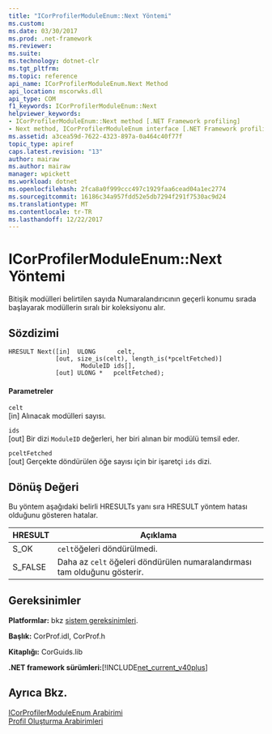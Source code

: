 ```yaml
---
title: "ICorProfilerModuleEnum::Next Yöntemi"
ms.custom: 
ms.date: 03/30/2017
ms.prod: .net-framework
ms.reviewer: 
ms.suite: 
ms.technology: dotnet-clr
ms.tgt_pltfrm: 
ms.topic: reference
api_name: ICorProfilerModuleEnum.Next Method
api_location: mscorwks.dll
api_type: COM
f1_keywords: ICorProfilerModuleEnum::Next
helpviewer_keywords:
- ICorProfilerModuleEnum::Next method [.NET Framework profiling]
- Next method, ICorProfilerModuleEnum interface [.NET Framework profiling]
ms.assetid: a3cea59d-7622-4323-897a-0a464c40f77f
topic_type: apiref
caps.latest.revision: "13"
author: mairaw
ms.author: mairaw
manager: wpickett
ms.workload: dotnet
ms.openlocfilehash: 2fca8a0f999ccc497c1929faa6cead04a1ec2774
ms.sourcegitcommit: 16186c34a957fdd52e5db7294f291f7530ac9d24
ms.translationtype: MT
ms.contentlocale: tr-TR
ms.lasthandoff: 12/22/2017
---
```

# <a name="icorprofilermoduleenumnext-method"></a>ICorProfilerModuleEnum::Next Yöntemi
Bitişik modülleri belirtilen sayıda Numaralandırıcının geçerli konumu sırada başlayarak modüllerin sıralı bir koleksiyonu alır.  
  
## <a name="syntax"></a>Sözdizimi  
  
```  
HRESULT Next([in]  ULONG      celt,  
             [out, size_is(celt), length_is(*pceltFetched)]  
                    ModuleID ids[],  
             [out] ULONG *   pceltFetched);  
```  
  
#### <a name="parameters"></a>Parametreler  
 `celt`  
 [in] Alınacak modülleri sayısı.  
  
 `ids`  
 [out] Bir dizi `ModuleID` değerleri, her biri alınan bir modülü temsil eder.  
  
 `pceltFetched`  
 [out] Gerçekte döndürülen öğe sayısı için bir işaretçi `ids` dizi.  
  
## <a name="return-value"></a>Dönüş Değeri  
 Bu yöntem aşağıdaki belirli HRESULTs yanı sıra HRESULT yöntem hatası olduğunu gösteren hatalar.  
  
|HRESULT|Açıklama|  
|-------------|-----------------|  
|S_OK|`celt`öğeleri döndürülmedi.|  
|S_FALSE|Daha az `celt` öğeleri döndürülen numaralandırması tam olduğunu gösterir.|  
  
## <a name="requirements"></a>Gereksinimler  
 **Platformlar:** bkz [sistem gereksinimleri](../../../../docs/framework/get-started/system-requirements.md).  
  
 **Başlık:** CorProf.idl, CorProf.h  
  
 **Kitaplığı:** CorGuids.lib  
  
 **.NET framework sürümleri:**[!INCLUDE[net_current_v40plus](../../../../includes/net-current-v40plus-md.md)]  
  
## <a name="see-also"></a>Ayrıca Bkz.  
 [ICorProfilerModuleEnum Arabirimi](../../../../docs/framework/unmanaged-api/profiling/icorprofilermoduleenum-interface.md)  
 [Profil Oluşturma Arabirimleri](../../../../docs/framework/unmanaged-api/profiling/profiling-interfaces.md)
